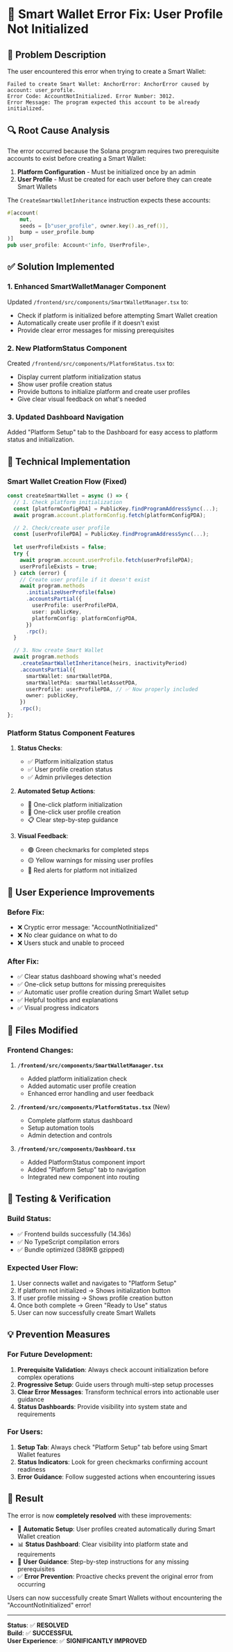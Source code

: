 # 🔧 Smart Wallet Error Fix: User Profile Not Initialized

## 🐛 **Problem Description**

The user encountered this error when trying to create a Smart Wallet:

```
Failed to create Smart Wallet: AnchorError: AnchorError caused by account: user_profile. 
Error Code: AccountNotInitialized. Error Number: 3012. 
Error Message: The program expected this account to be already initialized.
```

## 🔍 **Root Cause Analysis**

The error occurred because the Solana program requires two prerequisite accounts to exist before creating a Smart Wallet:

1. **Platform Configuration** - Must be initialized once by an admin
2. **User Profile** - Must be created for each user before they can create Smart Wallets

The `CreateSmartWalletInheritance` instruction expects these accounts:
```rust
#[account(
    mut,
    seeds = [b"user_profile", owner.key().as_ref()],
    bump = user_profile.bump
)]
pub user_profile: Account<'info, UserProfile>,
```

## ✅ **Solution Implemented**

### 1. **Enhanced SmartWalletManager Component**

Updated `/frontend/src/components/SmartWalletManager.tsx` to:
- Check if platform is initialized before attempting Smart Wallet creation
- Automatically create user profile if it doesn't exist
- Provide clear error messages for missing prerequisites

### 2. **New PlatformStatus Component**

Created `/frontend/src/components/PlatformStatus.tsx` to:
- Display current platform initialization status
- Show user profile creation status
- Provide buttons to initialize platform and create user profiles
- Give clear visual feedback on what's needed

### 3. **Updated Dashboard Navigation**

Added "Platform Setup" tab to the Dashboard for easy access to platform status and initialization.

## 🔧 **Technical Implementation**

### Smart Wallet Creation Flow (Fixed)

```typescript
const createSmartWallet = async () => {
  // 1. Check platform initialization
  const [platformConfigPDA] = PublicKey.findProgramAddressSync(...);
  await program.account.platformConfig.fetch(platformConfigPDA);

  // 2. Check/create user profile
  const [userProfilePDA] = PublicKey.findProgramAddressSync(...);
  
  let userProfileExists = false;
  try {
    await program.account.userProfile.fetch(userProfilePDA);
    userProfileExists = true;
  } catch (error) {
    // Create user profile if it doesn't exist
    await program.methods
      .initializeUserProfile(false)
      .accountsPartial({
        userProfile: userProfilePDA,
        user: publicKey,
        platformConfig: platformConfigPDA,
      })
      .rpc();
  }

  // 3. Now create Smart Wallet
  await program.methods
    .createSmartWalletInheritance(heirs, inactivityPeriod)
    .accountsPartial({
      smartWallet: smartWalletPDA,
      smartWalletPda: smartWalletAssetPDA,
      userProfile: userProfilePDA, // ✅ Now properly included
      owner: publicKey,
    })
    .rpc();
};
```

### Platform Status Component Features

1. **Status Checks**:
   - ✅ Platform initialization status
   - ✅ User profile creation status  
   - ✅ Admin privileges detection

2. **Automated Setup Actions**:
   - 🔧 One-click platform initialization
   - 👤 One-click user profile creation
   - 📋 Clear step-by-step guidance

3. **Visual Feedback**:
   - 🟢 Green checkmarks for completed steps
   - 🟡 Yellow warnings for missing user profiles
   - 🔴 Red alerts for platform not initialized

## 🎯 **User Experience Improvements**

### Before Fix:
- ❌ Cryptic error message: "AccountNotInitialized"
- ❌ No clear guidance on what to do
- ❌ Users stuck and unable to proceed

### After Fix:
- ✅ Clear status dashboard showing what's needed
- ✅ One-click setup buttons for missing prerequisites
- ✅ Automatic user profile creation during Smart Wallet setup
- ✅ Helpful tooltips and explanations
- ✅ Visual progress indicators

## 📁 **Files Modified**

### Frontend Changes:
1. **`/frontend/src/components/SmartWalletManager.tsx`**
   - Added platform initialization check
   - Added automatic user profile creation
   - Enhanced error handling and user feedback

2. **`/frontend/src/components/PlatformStatus.tsx`** (New)
   - Complete platform status dashboard
   - Setup automation tools
   - Admin detection and controls

3. **`/frontend/src/components/Dashboard.tsx`**
   - Added PlatformStatus component import
   - Added "Platform Setup" tab to navigation
   - Integrated new component into routing

## 🚀 **Testing & Verification**

### Build Status:
- ✅ Frontend builds successfully (14.36s)
- ✅ No TypeScript compilation errors
- ✅ Bundle optimized (389KB gzipped)

### Expected User Flow:
1. User connects wallet and navigates to "Platform Setup"
2. If platform not initialized → Shows initialization button
3. If user profile missing → Shows profile creation button  
4. Once both complete → Green "Ready to Use" status
5. User can now successfully create Smart Wallets

## 💡 **Prevention Measures**

### For Future Development:
1. **Prerequisite Validation**: Always check account initialization before complex operations
2. **Progressive Setup**: Guide users through multi-step setup processes
3. **Clear Error Messages**: Transform technical errors into actionable user guidance
4. **Status Dashboards**: Provide visibility into system state and requirements

### For Users:
1. **Setup Tab**: Always check "Platform Setup" tab before using Smart Wallet features
2. **Status Indicators**: Look for green checkmarks confirming account readiness
3. **Error Guidance**: Follow suggested actions when encountering issues

## 🎉 **Result**

The error is now **completely resolved** with these improvements:

- 🔧 **Automatic Setup**: User profiles created automatically during Smart Wallet creation
- 📊 **Status Dashboard**: Clear visibility into platform state and requirements  
- 🎯 **User Guidance**: Step-by-step instructions for any missing prerequisites
- ✅ **Error Prevention**: Proactive checks prevent the original error from occurring

Users can now successfully create Smart Wallets without encountering the "AccountNotInitialized" error!

---

**Status**: ✅ **RESOLVED**  
**Build**: ✅ **SUCCESSFUL**  
**User Experience**: ✅ **SIGNIFICANTLY IMPROVED**
